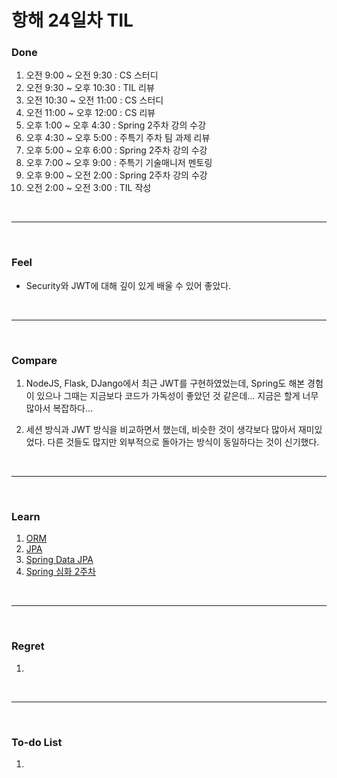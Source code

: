 # 항해 24일차 TIL

 ### Done
 1) 오전 9:00 ~ 오전 9:30 : CS 스터디
 2) 오전 9:30 ~ 오후 10:30 : TIL 리뷰 
 3) 오전 10:30 ~ 오전 11:00 : CS 스터디
 4) 오전 11:00 ~ 오후 12:00 : CS 리뷰
 5) 오후 1:00 ~ 오후 4:30 : Spring 2주차 강의 수강
 6) 오후 4:30 ~ 오후 5:00 : 주특기 주차 팀 과제 리뷰
 7) 오후 5:00 ~ 오후 6:00 : Spring 2주차 강의 수강
 8) 오후 7:00 ~ 오후 9:00 : 주특기 기술매니저 멘토링
 9) 오후 9:00 ~ 오전 2:00 : Spring 2주차 강의 수강
 10) 오전 2:00 ~ 오전 3:00 : TIL 작성

<br />
<hr>
<br />

### Feel
  - Security와 JWT에 대해 깊이 있게 배울 수 있어 좋았다.

<br />
<hr>
<br />

### Compare
  1. NodeJS, Flask, DJango에서 최근 JWT를 구현하였었는데, Spring도 해본 경험이 있으나 그때는 지금보다 코드가 가독성이 좋았던 것 같은데... 지금은 할게 너무 많아서 복잡하다...
  
  2. 세션 방식과 JWT 방식을 비교하면서 했는데, 비슷한 것이 생각보다 많아서 재미있었다. 다른 것들도 많지만 외부적으로 돌아가는 방식이 동일하다는 것이 신기했다.

<br />
<hr>
<br />

### Learn
  1. [ORM](https://github.com/bang-star/TIL/blob/main/Database/ORM.md)
  2. [JPA](https://github.com/bang-star/TIL/blob/main/Database/JPA.md)
  3. [Spring Data JPA](https://github.com/bang-star/TIL/blob/main/Database/Spring%20Data%20JPA.md)
  4. [Spring 심화 2주차](https://to-be-a-artist.tistory.com/119)
  
<br />
<hr>
<br />

### Regret 
  1. 
   
<br />
<hr>
<br />

### To-do List 
  1. 
